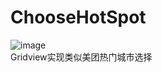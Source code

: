 # ChooseHotSpot
![image](https://github.com/Glorylan/ChooseHotSpot/blob/master/Choose.gif) </br>
Gridview实现类似美团热门城市选择</br>
 
